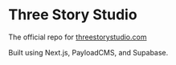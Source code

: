 # Three Story Studio

The official repo for [threestorystudio.com](https://www.threestorystudio.com)

Built using Next.js, PayloadCMS, and Supabase.
